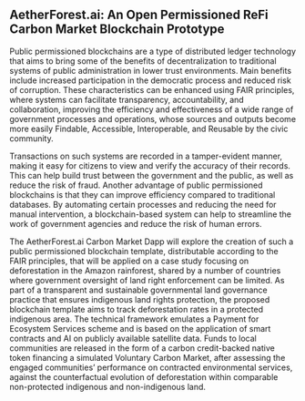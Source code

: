 ## AetherForest.ai: An Open Permissioned ReFi Carbon Market Blockchain Prototype

Public permissioned blockchains are a type of distributed ledger technology that aims to bring some of the benefits of decentralization to traditional systems of public administration in lower trust environments. Main benefits include increased participation in the democratic process and reduced risk of corruption. These characteristics can be enhanced using FAIR principles, where systems can facilitate transparency, accountability, and collaboration, improving the efficiency and effectiveness of a wide range of government processes and operations, whose sources and outputs become more easily Findable, Accessible, Interoperable, and Reusable by the civic community.

Transactions on such systems are recorded in a tamper-evident manner, making it easy for citizens to view and verify the accuracy of their records. This can help build trust between the government and the public, as well as reduce the risk of fraud. Another advantage of public permissioned blockchains is that they can improve efficiency compared to traditional databases. By automating certain processes and reducing the need for manual intervention, a blockchain-based system can help to streamline the work of government agencies and reduce the risk of human errors.

The AetherForest.ai Carbon Market Dapp will explore the creation of such a public permissioned blockchain template, distributable according to the FAIR principles, that will be applied on a case study focusing on deforestation in the Amazon rainforest, shared by a number of countries where government oversight of land right enforcement can be limited. As part of a transparent and sustainable governmental land governance practice that ensures indigenous land rights protection, the proposed blockchain template aims to track deforestation rates in a protected indigenous area. The technical framework emulates a Payment for Ecosystem Services scheme and is based on the application of smart contracts and AI on publicly available satellite data. Funds to local communities are released in the form of a carbon credit-backed native token financing a simulated Voluntary Carbon Market, after assessing the engaged communities’ performance on contracted environmental services, against the counterfactual evolution of deforestation within comparable non-protected indigenous and non-indigenous land.
